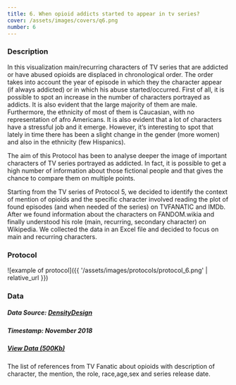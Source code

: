 ```yaml
---
title: 6. When opioid addicts started to appear in tv series?
cover: /assets/images/covers/q6.png
number: 6
---
```

### Description
In this visualization main/recurring characters of TV series that are addicted or have abused opioids are displaced in chronological order. The order takes into account the year of episode in which they the character appear (if always addicted) or in which his abuse started/occurred.
First of all, it is possible to spot an increase in the number of characters portrayed as addicts. It is also evident that the large majority of them are male. Furthermore, the ethnicity of most of them is Caucasian, with no representation of afro Americans. It is also evident that a lot of characters have a stressful job and it emerge. However, it’s interesting to spot that lately in time there has been a slight change in the gender (more women) and also in the ethnicity (few Hispanics).

The aim of this Protocol has been to analyse deeper the image of important characters of TV series portrayed as addicted. In fact, it is possible to get a high number of information about those fictional people and that gives the chance to compare them on multiple points.

Starting from the TV series of Protocol 5, we decided to identify the context of mention of opioids and the specific character involved reading the plot of found episodes (and when needed of the series) on TVFANATIC and IMDb. After we found information about the characters on FANDOM.wikia and finally understood his role (main, recurring, secondary character) on Wikipedia. We collected the data in an Excel file and decided to focus on main and recurring characters.
### Protocol
![example of protocol]({{ '/assets/images/protocols/protocol_6.png' | relative_url }})


### Data
##### Data Source: [DensityDesign](http://densitydesign.org/)
##### Timestamp: November 2018
##### [View Data (500Kb)](https://drive.google.com/file/d/1oGZZI9rSkxzJZvW6A_Avq_bTk33aPEXL/view?usp=sharing)
The list of references from TV Fanatic  about opioids with description of character, the mention, the role, race,age,sex and series release date.
